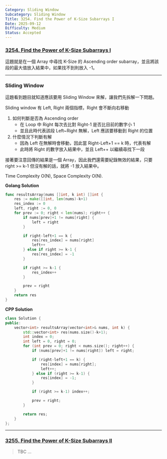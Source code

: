 ```yaml
---
Category: Sliding Window
Subcategory: Sliding Window
Title: 3254. Find the Power of K-Size Subarrays I
Date: 2025-09-12
Difficulty: Medium
Status: Accepted
---
```

### [3254. Find the Power of K-Size Subarrays I]

[3254. Find the Power of K-Size Subarrays I]: https://leetcode.com/problems/find-the-power-of-k-size-subarrays-i/

這題就是在一個 Array 中尋找 K-Size 的 Ascending order subarray，並且將該段的最大值放入結果中，如果找不到則放入 -1。

---

### Sliding Window

這題看到題目就知道應該要用 Sliding Window 來解，讓我們先拆解一下問題。

Sliding window 有 Left, Right 兩個指標，Right 會不斷向右移動
1.  如何判斷是否為 Ascending order 
    -   在 Loop 中 Right 每次去比對 Right-1 是否比目前的數字小 1
	-	並且此時代表該段 Left~Right 無解，Left 應該要移動到 Right 的位置
2.  什麼情況下判斷有解
	-	因為 Left 在無解時會移動，因此當 Right-Left+1 == k 時，代表有解
	-	此時將 Right 的數字放入結果中，並且 Left++ 以繼續尋找下一段

接著要注意回傳的結果是一個 Array，因此我們還需要紀錄無效的結果，只要 right >= k-1 但沒有解的話，就將 -1 放入結果中。

Time Complexity O(N), Space Complexity O(N).

**Golang Solution**
```go
func resultsArray(nums []int, k int) []int {
	res := make([]int, len(nums)-k+1)
	res_index := 0
	left, right := 0, 0
	for prev := 0; right < len(nums); right++ {
		if nums[prev]+1 != nums[right] {
			left = right
		}

        if right-left+1 == k {
            res[res_index] = nums[right]
            left++
        } else if right >= k-1 {
            res[res_index] = -1
        }

		if right >= k-1 {
			res_index++
		}

		prev = right
	}
	return res
}
```

**CPP Solution**
```cpp
class Solution {
public:
    vector<int> resultsArray(vector<int>& nums, int k) {
        std::vector<int> res(nums.size()-k+1);
        int index = 0;
        int left = 0, right = 0;
        for (int prev = 0; right < nums.size(); right++) {
            if (nums[prev]+1 != nums[right]) left = right;

            if (right-left+1 == k) {
                res[index] = nums[right];
                left++;
            } else if (right >= k-1) {
                res[index] = -1;
            }

            if (right >= k-1) index++;

            prev = right;
        }

        return res;
    }
};
```

---

### [3255. Find the Power of K-Size Subarrays II]

> TBC ...

[3255. Find the Power of K-Size Subarrays II]: https://leetcode.com/problems/find-the-power-of-k-size-subarrays-ii/